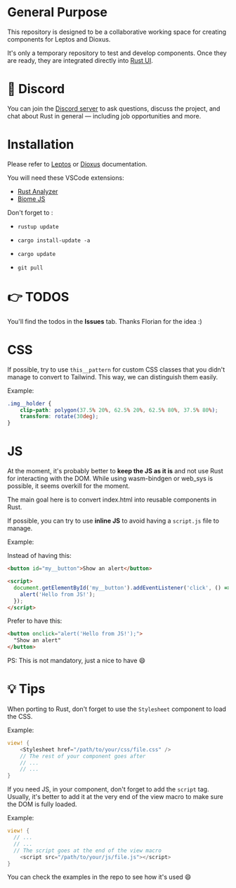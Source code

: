 # General Purpose

This repository is designed to be a collaborative working space for creating components for Leptos and Dioxus.

It's only a temporary repository to test and develop components. Once they are ready, they are integrated directly into [Rust UI](https://rust-ui.com/).


# 👾 Discord

You can join the [Discord server](https://discord.gg/mbszS27TqA) to ask questions, discuss the project, and chat about Rust in general — including job opportunities and more.



# Installation

Please refer to [Leptos](https://github.com/leptos-rs/leptos?tab=readme-ov-file#nightly-note/) or [Dioxus](https://github.com/DioxusLabs/dioxus?tab=readme-ov-file#running-the-examples) documentation.


You will need these VSCode extensions:
- [Rust Analyzer](https://marketplace.visualstudio.com/items?itemName=rust-lang.rust-analyzer)
- [Biome JS](https://marketplace.visualstudio.com/items?itemName=biomejs.biome)


Don't forget to :
- `rustup update`
- `cargo install-update -a`
- `cargo update`
  
- `git pull`



# 👉 TODOS

You'll find the todos in the **Issues** tab. Thanks Florian for the idea :)



# CSS

If possible, try to use `this__pattern` for custom CSS classes that you didn't manage to convert to Tailwind.
This way, we can distinguish them easily.

Example:

```css
.img__holder {
    clip-path: polygon(37.5% 20%, 62.5% 20%, 62.5% 80%, 37.5% 80%);
    transform: rotate(30deg);
}
```



# JS

At the moment, it's probably better to **keep the JS as it is** and not use Rust for interacting with the DOM.
While using wasm-bindgen or web_sys is possible, it seems overkill for the moment.

The main goal here is to convert index.html into reusable components in Rust.

If possible, you can try to use **inline JS** to avoid having a `script.js` file to manage.

Example:

Instead of having this:

```html
<button id="my__button">Show an alert</button>

<script>
  document.getElementById('my__button').addEventListener('click', () => {
    alert('Hello from JS!');
  });
</script>
```

Prefer to have this:

```html
<button onclick="alert('Hello from JS!');">
  "Show an alert"
</button>
```

PS: This is not mandatory, just a nice to have 😄



# 💡 Tips

When porting to Rust, don't forget to use the `Stylesheet` component to load the CSS.

Example:

```rs
view! {
    <Stylesheet href="/path/to/your/css/file.css" />
    // The rest of your component goes after 
    // ...
    // ...
}
```


If you need JS, in your component, don't forget to add the `script` tag. Usually, it's better to add it at the very end of the view macro to make sure the DOM is fully loaded.

Example:

```rs
view! {
  // ...
  // ...
  // The script goes at the end of the view macro
    <script src="/path/to/your/js/file.js"></script>
}
```


You can check the examples in the repo to see how it's used 😄


